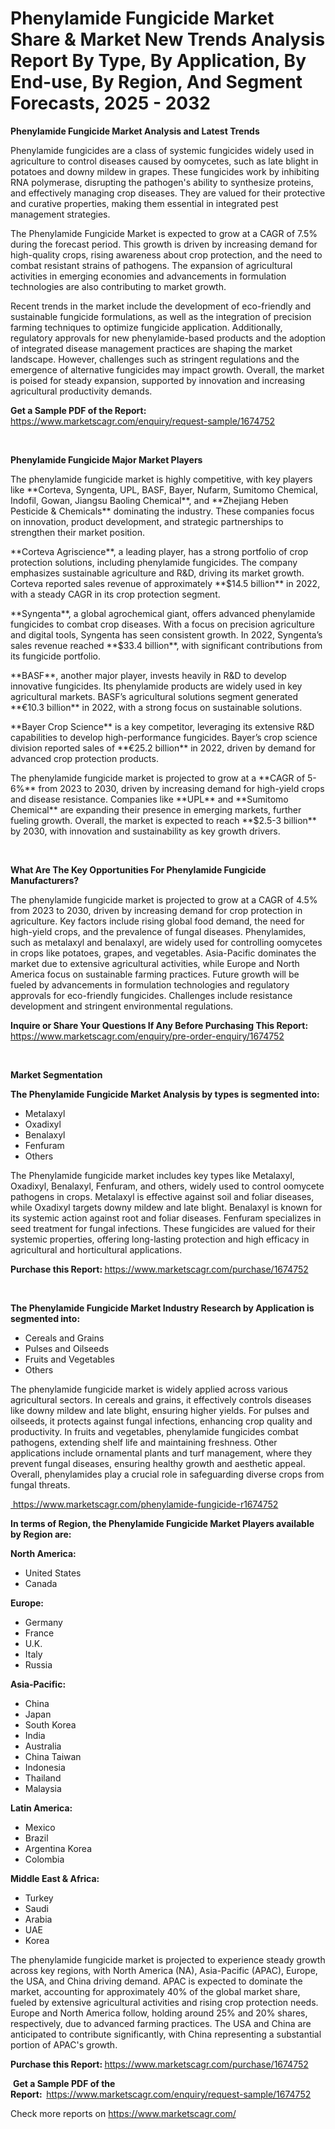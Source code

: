 <p><h1>Phenylamide Fungicide Market Share & Market New Trends Analysis Report By Type, By Application, By End-use, By Region, And Segment Forecasts, 2025 - 2032</h1></p><p><strong>Phenylamide Fungicide Market Analysis and Latest Trends</strong></p>
<p><p>Phenylamide fungicides are a class of systemic fungicides widely used in agriculture to control diseases caused by oomycetes, such as late blight in potatoes and downy mildew in grapes. These fungicides work by inhibiting RNA polymerase, disrupting the pathogen's ability to synthesize proteins, and effectively managing crop diseases. They are valued for their protective and curative properties, making them essential in integrated pest management strategies.</p><p>The Phenylamide Fungicide Market is expected to grow at a CAGR of 7.5% during the forecast period. This growth is driven by increasing demand for high-quality crops, rising awareness about crop protection, and the need to combat resistant strains of pathogens. The expansion of agricultural activities in emerging economies and advancements in formulation technologies are also contributing to market growth.</p><p>Recent trends in the market include the development of eco-friendly and sustainable fungicide formulations, as well as the integration of precision farming techniques to optimize fungicide application. Additionally, regulatory approvals for new phenylamide-based products and the adoption of integrated disease management practices are shaping the market landscape. However, challenges such as stringent regulations and the emergence of alternative fungicides may impact growth. Overall, the market is poised for steady expansion, supported by innovation and increasing agricultural productivity demands.</p></p>
<p><strong>Get a Sample PDF of the Report:&nbsp;</strong> <a href="https://www.marketscagr.com/enquiry/request-sample/1674752?utm_campaign=2216&utm_medium=2&utm_source=Github&utm_content=ia&utm_term=26012025&utm_id=phenylamide-fungicide">https://www.marketscagr.com/enquiry/request-sample/1674752</a></p>
<p>&nbsp;</p>
<p><strong>Phenylamide Fungicide Major Market Players</strong></p>
<p><p>The phenylamide fungicide market is highly competitive, with key players like **Corteva, Syngenta, UPL, BASF, Bayer, Nufarm, Sumitomo Chemical, Indofil, Gowan, Jiangsu Baoling Chemical**, and **Zhejiang Heben Pesticide & Chemicals** dominating the industry. These companies focus on innovation, product development, and strategic partnerships to strengthen their market position.</p><p>**Corteva Agriscience**, a leading player, has a strong portfolio of crop protection solutions, including phenylamide fungicides. The company emphasizes sustainable agriculture and R&D, driving its market growth. Corteva reported sales revenue of approximately **$14.5 billion** in 2022, with a steady CAGR in its crop protection segment.</p><p>**Syngenta**, a global agrochemical giant, offers advanced phenylamide fungicides to combat crop diseases. With a focus on precision agriculture and digital tools, Syngenta has seen consistent growth. In 2022, Syngenta’s sales revenue reached **$33.4 billion**, with significant contributions from its fungicide portfolio.</p><p>**BASF**, another major player, invests heavily in R&D to develop innovative fungicides. Its phenylamide products are widely used in key agricultural markets. BASF’s agricultural solutions segment generated **€10.3 billion** in 2022, with a strong focus on sustainable solutions.</p><p>**Bayer Crop Science** is a key competitor, leveraging its extensive R&D capabilities to develop high-performance fungicides. Bayer’s crop science division reported sales of **€25.2 billion** in 2022, driven by demand for advanced crop protection products.</p><p>The phenylamide fungicide market is projected to grow at a **CAGR of 5-6%** from 2023 to 2030, driven by increasing demand for high-yield crops and disease resistance. Companies like **UPL** and **Sumitomo Chemical** are expanding their presence in emerging markets, further fueling growth. Overall, the market is expected to reach **$2.5-3 billion** by 2030, with innovation and sustainability as key growth drivers.</p></p>
<p>&nbsp;</p>
<p><strong>What Are The Key Opportunities For Phenylamide Fungicide Manufacturers?</strong></p>
<p><p>The phenylamide fungicide market is projected to grow at a CAGR of 4.5% from 2023 to 2030, driven by increasing demand for crop protection in agriculture. Key factors include rising global food demand, the need for high-yield crops, and the prevalence of fungal diseases. Phenylamides, such as metalaxyl and benalaxyl, are widely used for controlling oomycetes in crops like potatoes, grapes, and vegetables. Asia-Pacific dominates the market due to extensive agricultural activities, while Europe and North America focus on sustainable farming practices. Future growth will be fueled by advancements in formulation technologies and regulatory approvals for eco-friendly fungicides. Challenges include resistance development and stringent environmental regulations.</p></p>
<p><strong>Inquire or Share Your Questions If Any Before Purchasing This Report:</strong> <a href="https://www.marketscagr.com/enquiry/pre-order-enquiry/1674752?utm_campaign=2216&utm_medium=2&utm_source=Github&utm_content=ia&utm_term=26012025&utm_id=phenylamide-fungicide">https://www.marketscagr.com/enquiry/pre-order-enquiry/1674752</a></p>
<p>&nbsp;</p>
<p><strong>Market Segmentation</strong></p>
<p><strong>The Phenylamide Fungicide Market Analysis by types is segmented into:</strong></p>
<p><ul><li>Metalaxyl</li><li>Oxadixyl</li><li>Benalaxyl</li><li>Fenfuram</li><li>Others</li></ul></p>
<p><p>The Phenylamide fungicide market includes key types like Metalaxyl, Oxadixyl, Benalaxyl, Fenfuram, and others, widely used to control oomycete pathogens in crops. Metalaxyl is effective against soil and foliar diseases, while Oxadixyl targets downy mildew and late blight. Benalaxyl is known for its systemic action against root and foliar diseases. Fenfuram specializes in seed treatment for fungal infections. These fungicides are valued for their systemic properties, offering long-lasting protection and high efficacy in agricultural and horticultural applications.</p></p>
<p><strong>Purchase this Report:&nbsp;</strong><a href="https://www.marketscagr.com/purchase/1674752?utm_campaign=2216&utm_medium=2&utm_source=Github&utm_content=ia&utm_term=26012025&utm_id=phenylamide-fungicide">https://www.marketscagr.com/purchase/1674752</a></p>
<p>&nbsp;</p>
<p><strong>The Phenylamide Fungicide Market Industry Research by Application is segmented into:</strong></p>
<p><ul><li>Cereals and Grains</li><li>Pulses and Oilseeds</li><li>Fruits and Vegetables</li><li>Others</li></ul></p>
<p><p>The phenylamide fungicide market is widely applied across various agricultural sectors. In cereals and grains, it effectively controls diseases like downy mildew and late blight, ensuring higher yields. For pulses and oilseeds, it protects against fungal infections, enhancing crop quality and productivity. In fruits and vegetables, phenylamide fungicides combat pathogens, extending shelf life and maintaining freshness. Other applications include ornamental plants and turf management, where they prevent fungal diseases, ensuring healthy growth and aesthetic appeal. Overall, phenylamides play a crucial role in safeguarding diverse crops from fungal threats.</p></p>
<p><a href="https://www.marketscagr.com/phenylamide-fungicide-r1674752?utm_campaign=2216&utm_medium=2&utm_source=Github&utm_content=ia&utm_term=26012025&utm_id=phenylamide-fungicide">&nbsp;https://www.marketscagr.com/phenylamide-fungicide-r1674752</a></p>
<p><strong>In terms of Region, the Phenylamide Fungicide Market Players available by Region are:</strong></p>
<p>
    <p> <strong> North America: </strong>
        <ul>
            <li>United States</li>
            <li>Canada</li>
        </ul>
        </p> 
    <p> <strong> Europe: </strong>
        <ul>
            <li>Germany</li>
            <li>France</li>
            <li>U.K.</li>
            <li>Italy</li>
            <li>Russia</li>
        </ul>
        </p> 
    <p> <strong> Asia-Pacific: </strong>
        <ul>
            <li>China</li>
            <li>Japan</li>
            <li>South Korea</li>
            <li>India</li>
            <li>Australia</li>
            <li>China Taiwan</li>
            <li>Indonesia</li>
            <li>Thailand</li>
            <li>Malaysia</li>
        </ul>
        </p> 
    <p> <strong> Latin America: </strong>
        <ul>
            <li>Mexico</li>
            <li>Brazil</li>
            <li>Argentina Korea</li>
            <li>Colombia</li>
        </ul>
        </p> 
    <p> <strong> Middle East & Africa: </strong>
        <ul>
            <li>Turkey</li>
            <li>Saudi</li>
            <li>Arabia</li>
            <li>UAE</li>
            <li>Korea</li>
        </ul>
    </p>
    </p>
<p><p>The phenylamide fungicide market is projected to experience steady growth across key regions, with North America (NA), Asia-Pacific (APAC), Europe, the USA, and China driving demand. APAC is expected to dominate the market, accounting for approximately 40% of the global market share, fueled by extensive agricultural activities and rising crop protection needs. Europe and North America follow, holding around 25% and 20% shares, respectively, due to advanced farming practices. The USA and China are anticipated to contribute significantly, with China representing a substantial portion of APAC's growth.</p></p>
<p><strong>Purchase this Report: </strong><a href="https://www.marketscagr.com/purchase/1674752?utm_campaign=2216&utm_medium=2&utm_source=Github&utm_content=ia&utm_term=26012025&utm_id=phenylamide-fungicide">https://www.marketscagr.com/purchase/1674752</a></p>
<p>&nbsp;<strong>Get a Sample PDF of the Report:&nbsp;&nbsp;</strong><a href="https://www.marketscagr.com/enquiry/request-sample/1674752?utm_campaign=2216&utm_medium=2&utm_source=Github&utm_content=ia&utm_term=26012025&utm_id=phenylamide-fungicide">https://www.marketscagr.com/enquiry/request-sample/1674752</a></p>
<p><strong></strong></p>
<p>Check more reports on <a href="https://www.marketscagr.com/?utm_campaign=2216&utm_medium=2&utm_source=Github&utm_content=ia&utm_term=26012025&utm_id=phenylamide-fungicide">https://www.marketscagr.com/</a></p>